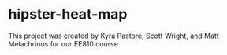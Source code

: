 # hipster-heat-map
This project was created by Kyra Pastore, Scott Wright, and Matt Melachrinos for our EE810 course
